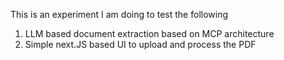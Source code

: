 This is an  experiment I am doing to test the following
1. LLM based document extraction based on MCP architecture
2. Simple next.JS based UI to upload and process the PDF
